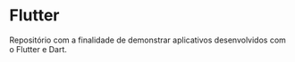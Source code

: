 # Flutter

Repositório com a finalidade de demonstrar aplicativos desenvolvidos com o Flutter e Dart.
